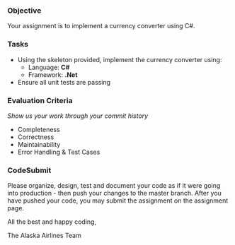 
### Objective

Your assignment is to implement a currency converter using C#.

### Tasks

-   Using the skeleton provided, implement the currency converter using:
    -   Language: **C#**
    -   Framework: **.Net**
-   Ensure all unit tests are passing

### Evaluation Criteria
*Show us your work through your commit history*

-   Completeness
-   Correctness
-   Maintainability
-   Error Handling & Test Cases


### CodeSubmit

Please organize, design, test and document your code as if it were going into production - then push your changes to the master branch. After you have pushed your code, you may submit the assignment on the assignment page.

All the best and happy coding,

The Alaska Airlines Team